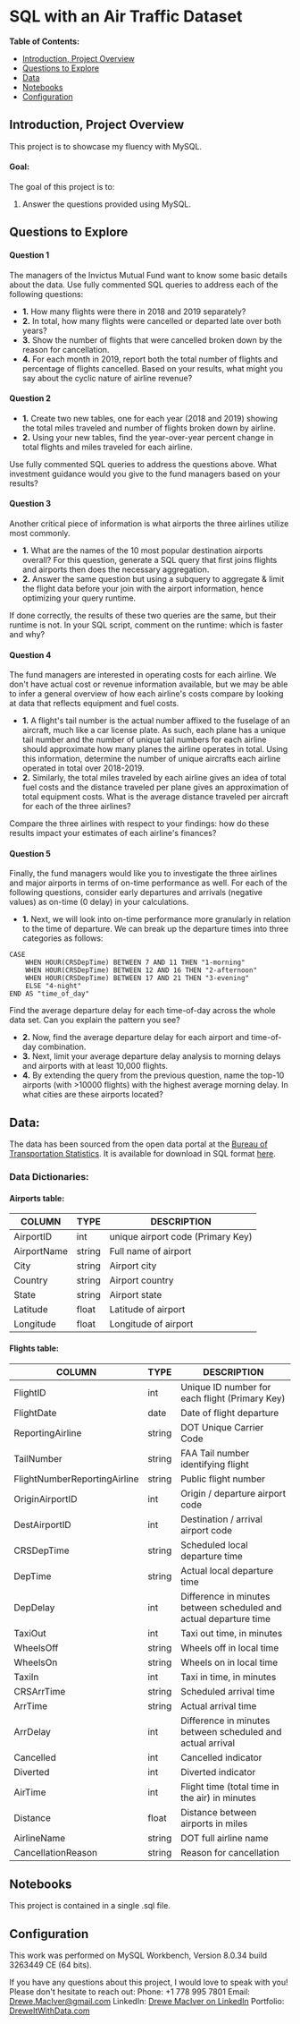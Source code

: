 # SQL with an Air Traffic Dataset

**Table of Contents:**
- [Introduction, Project Overview](#introduction-project-overview)
- [Questions to Explore](#questions-to-explore)
- [Data](#data)
- [Notebooks](#notebooks)
- [Configuration](#configuration)




## Introduction, Project Overview

This project is to showcase my fluency with MySQL.

#### Goal:

The goal of this project is to:
1. Answer the questions provided using MySQL.


## Questions to Explore

#### **Question 1**
The managers of the Invictus Mutual Fund want to know some basic details about the data. Use fully commented SQL queries to address each of the following questions:
- **1.** How many flights were there in 2018 and 2019 separately?
- **2.** In total, how many flights were cancelled or departed late over both years?
- **3.** Show the number of flights that were cancelled broken down by the reason for cancellation.
- **4.** For each month in 2019, report both the total number of flights and percentage of flights cancelled. Based on your results, what might you say about the cyclic nature of airline revenue?

#### **Question 2**
- **1.** Create two new tables, one for each year (2018 and 2019) showing the total miles traveled and number of flights broken down by airline.
- **2.** Using your new tables, find the year-over-year percent change in total flights and miles traveled for each airline.
  
Use fully commented SQL queries to address the questions above. What investment guidance would you give to the fund managers based on your results?

#### **Question 3**
Another critical piece of information is what airports the three airlines utilize most commonly.
- **1.** What are the names of the 10 most popular destination airports overall? For this question, generate a SQL query that first joins flights and airports then does the necessary aggregation.
- **2.** Answer the same question but using a subquery to aggregate & limit the flight data before your join with the airport information, hence optimizing your query runtime.
  
If done correctly, the results of these two queries are the same, but their runtime is not. In your SQL script, comment on the runtime: which is faster and why?

#### **Question 4**
The fund managers are interested in operating costs for each airline. We don't have actual cost or revenue information available, but we may be able to infer a general overview of how each airline's costs compare by looking at data that reflects equipment and fuel costs.
- **1.** A flight's tail number is the actual number affixed to the fuselage of an aircraft, much like a car license plate. As such, each plane has a unique tail number and the number of unique tail numbers for each airline should approximate how many planes the airline operates in total. Using this information, determine the number of unique aircrafts each airline operated in total over 2018-2019.
- **2.** Similarly, the total miles traveled by each airline gives an idea of total fuel costs and the distance traveled per plane gives an approximation of total equipment costs. What is the average distance traveled per aircraft for each of the three airlines?

Compare the three airlines with respect to your findings: how do these results impact your estimates of each airline's finances?

#### **Question 5**
Finally, the fund managers would like you to investigate the three airlines and major airports in terms of on-time performance as well. For each of the following questions, consider early departures and arrivals (negative values) as on-time (0 delay) in your calculations.
- **1.** Next, we will look into on-time performance more granularly in relation to the time of departure. We can break up the departure times into three categories as follows:

```
CASE
    WHEN HOUR(CRSDepTime) BETWEEN 7 AND 11 THEN "1-morning"
    WHEN HOUR(CRSDepTime) BETWEEN 12 AND 16 THEN "2-afternoon"
    WHEN HOUR(CRSDepTime) BETWEEN 17 AND 21 THEN "3-evening"
    ELSE "4-night"
END AS "time_of_day"
```

Find the average departure delay for each time-of-day across the whole data set. Can you explain the pattern you see?

- **2.** Now, find the average departure delay for each airport and time-of-day combination.
- **3.** Next, limit your average departure delay analysis to morning delays and airports with at least 10,000 flights.
- **4.** By extending the query from the previous question, name the top-10 airports (with >10000 flights) with the highest average morning delay. In what cities are these airports located?



## Data: 

The data has been sourced from the open data portal at the [Bureau of Transportation Statistics](https://www.transtats.bts.gov/DatabaseInfo.asp?QO_VQ=EFD&DB_URL=).  It is available for download in SQL format [here](https://drive.google.com/file/d/1eAg_CWEChp9W1o4ebgp29oKrZyDArW7Y/view?usp=sharing).


### Data Dictionaries:

#### Airports table:

| COLUMN      | TYPE   | DESCRIPTION                     |
|-------------|--------|---------------------------------|
| AirportID   | int    | unique airport code (Primary Key) |
| AirportName | string | Full name of airport            |
| City        | string | Airport city                    |
| Country     | string | Airport country                 |
| State       | string | Airport state                   |
| Latitude    | float  | Latitude of airport             |
| Longitude   | float  | Longitude of airport            |


#### Flights table:


| COLUMN                           | TYPE   | DESCRIPTION                                                       |
|----------------------------------|--------|-------------------------------------------------------------------|
| FlightID                         | int    | Unique ID number for each flight (Primary Key)                    |
| FlightDate                       | date   | Date of flight departure                                          |
| ReportingAirline                 | string | DOT Unique Carrier Code                                           |
| TailNumber                       | string | FAA Tail number identifying flight                                |
| FlightNumberReportingAirline     | string | Public flight number                                              |
| OriginAirportID                  | int    | Origin / departure airport code                                   |
| DestAirportID                    | int    | Destination / arrival airport code                                |
| CRSDepTime                       | string | Scheduled local departure time                                    |
| DepTime                          | string | Actual local departure time                                       |
| DepDelay                         | int    | Difference in minutes between scheduled and actual departure time |
| TaxiOut                          | int    | Taxi out time, in minutes                                         |
| WheelsOff                        | string | Wheels off in local time                                          |
| WheelsOn                         | string | Wheels on in local time                                           |
| TaxiIn                           | int    | Taxi in time, in minutes                                          |
| CRSArrTime                       | string | Scheduled arrival time                                            |
| ArrTime                          | string | Actual arrival time                                               |
| ArrDelay                         | int    | Difference in minutes between scheduled and actual arrival        |
| Cancelled                        | int    | Cancelled indicator                                               |
| Diverted                         | int    | Diverted indicator                                                |
| AirTime                          | int    | Flight time (total time in the air) in minutes                    |
| Distance                         | float  | Distance between airports in miles                                |
| AirlineName                      | string | DOT full airline name                                             |
| CancellationReason               | string | Reason for cancellation                                           |



## Notebooks

This project is contained in a single .sql file. 



## Configuration

This work was performed on MySQL Workbench, Version 8.0.34 build 3263449 CE (64 bits).


If you have any questions about this project, I would love to speak with you!  Please don't hesitate to reach out:
Phone: +1 778 995 7801
Email: [Drewe.MacIver@gmail.com](mailto:drewe.maciver@gmail.com)
LinkedIn: [Drewe MacIver on LinkedIn](https://www.linkedin.com/in/drewe-maciver/)
Portfolio: [DreweItWithData.com](https://www.dreweitwithdata.com)
